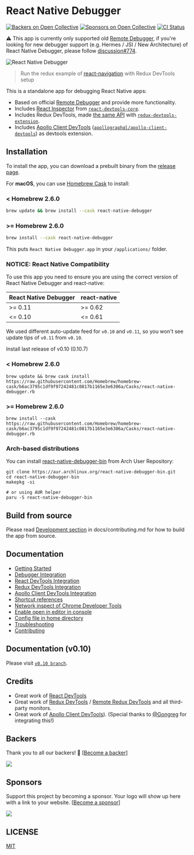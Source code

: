 # React Native Debugger

[![Backers on Open Collective](https://opencollective.com/react-native-debugger/backers/badge.svg)](#backers) [![Sponsors on Open Collective](https://opencollective.com/react-native-debugger/sponsors/badge.svg)](#sponsors) [![CI Status](https://github.com/jhen0409/react-native-debugger/workflows/CI/badge.svg)](https://github.com/jhen0409/react-native-debugger)

⚠️ This app is currently only supported old [Remote Debugger](https://reactnative.dev/docs/debugging#chrome-developer-tools), if you're looking for new debugger support (e.g. Hermes / JSI / New Architecture) of React Native Debugger, please follow [discussion#774](https://github.com/jhen0409/react-native-debugger/discussions/774).

![React Native Debugger](https://user-images.githubusercontent.com/3001525/29451479-6621bf1a-83c8-11e7-8ebb-b4e98b1af91c.png)

> Run the redux example of [react-navigation](https://github.com/react-navigation/react-navigation/tree/master/example) with Redux DevTools setup

This is a standalone app for debugging React Native apps:

- Based on official [Remote Debugger](https://reactnative.dev/docs/debugging#chrome-developer-tools) and provide more functionality.
- Includes [React Inspector](docs/react-devtools-integration.md) from [`react-devtools-core`](https://github.com/facebook/react/tree/master/packages/react-devtools-core).
- Includes Redux DevTools, made [the same API](docs/redux-devtools-integration.md) with [`redux-devtools-extension`](https://github.com/reduxjs/redux-devtools/tree/main/extension).
- Includes [Apollo Client DevTools](docs/apollo-client-devtools-integration.md) ([`apollographql/apollo-client-devtools`](https://github.com/apollographql/apollo-client-devtools)) as devtools extension.

## Installation

To install the app, you can download a prebuilt binary from the [release page](https://github.com/jhen0409/react-native-debugger/releases).

For **macOS**, you can use [Homebrew Cask](https://caskroom.github.io) to install:

### < Homebrew 2.6.0

```bash
brew update && brew install --cask react-native-debugger
```

### >= Homebrew 2.6.0

```bash
brew install --cask react-native-debugger
```

This puts `React Native Debugger.app` in your `/applications/` folder.

### NOTICE: React Native Compatibility

To use this app you need to ensure you are using the correct version of React Native Debugger and react-native:

| React Native Debugger | react-native |
| --------------------- | ------------ |
| >= 0.11               | >= 0.62      |
| <= 0.10               | <= 0.61      |

We used different auto-update feed for `v0.10` and `v0.11`, so you won't see update tips of `v0.11` from `v0.10`.

Install last release of v0.10 (0.10.7)

### < Homebrew 2.6.0

`brew update && brew cask install https://raw.githubusercontent.com/Homebrew/homebrew-cask/b6ac3795c1df9f97242481c0817b1165e3e6306a/Casks/react-native-debugger.rb`

### >= Homebrew 2.6.0

`brew install --cask https://raw.githubusercontent.com/Homebrew/homebrew-cask/b6ac3795c1df9f97242481c0817b1165e3e6306a/Casks/react-native-debugger.rb`

### Arch-based distributions

You can install [react-native-debugger-bin][1] from Arch User Repository:

```shell
git clone https://aur.archlinux.org/react-native-debugger-bin.git
cd react-native-debugger-bin
makepkg -si

# or using AUR helper
paru -S react-native-debugger-bin
```

## Build from source

Please read [Development section](docs/contributing.md#development) in docs/contributing.md for how to build the app from source.

## Documentation

- [Getting Started](docs/getting-started.md)
- [Debugger Integration](docs/debugger-integration.md)
- [React DevTools Integration](docs/react-devtools-integration.md)
- [Redux DevTools Integration](docs/redux-devtools-integration.md)
- [Apollo Client DevTools Integration](docs/apollo-client-devtools-integration.md)
- [Shortcut references](docs/shortcut-references.md)
- [Network inspect of Chrome Developer Tools](docs/network-inspect-of-chrome-devtools.md)
- [Enable open in editor in console](docs/enable-open-in-editor-in-console.md)
- [Config file in home directory](docs/config-file-in-home-directory.md)
- [Troubleshooting](docs/troubleshooting.md)
- [Contributing](docs/contributing.md)

## Documentation (v0.10)

Please visit [`v0.10 branch`](https://github.com/jhen0409/react-native-debugger/tree/v0.10).

## Credits

- Great work of [React DevTools](https://github.com/facebook/react/tree/master/packages/react-devtools)
- Great work of [Redux DevTools](https://github.com/gaearon/redux-devtools) / [Remote Redux DevTools](https://github.com/zalmoxisus/remote-redux-devtools) and all third-party monitors.
- Great work of [Apollo Client DevTools](https://github.com/apollographql/apollo-client-devtools)). (Special thanks to [@Gongreg](https://github.com/Gongreg) for integrating this!)

## Backers

Thank you to all our backers! 🙏 [[Become a backer](https://opencollective.com/react-native-debugger#backer)]

<a href="https://opencollective.com/react-native-debugger#backers" target="_blank"><img src="https://opencollective.com/react-native-debugger/backers.svg?width=890"></a>

## Sponsors

Support this project by becoming a sponsor. Your logo will show up here with a link to your website. [[Become a sponsor](https://opencollective.com/react-native-debugger#sponsor)]

<a href="https://opencollective.com/react-native-debugger#backers" target="_blank"><img src="https://opencollective.com/react-native-debugger/sponsors.svg?width=890"></a>

## LICENSE

[MIT](LICENSE.md)

[1]: https://aur.archlinux.org/packages/react-native-debugger-bin
